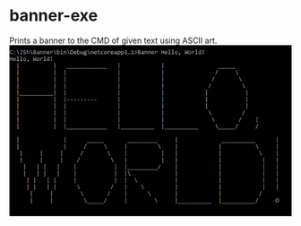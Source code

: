 # banner-exe
Prints a banner to the CMD of given text using ASCII art.
![Example Image](example.png)
